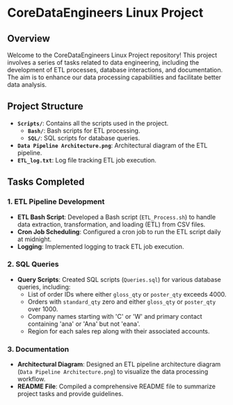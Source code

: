 # CoreDataEngineers Linux Project

## Overview

Welcome to the CoreDataEngineers Linux Project repository! This project involves a series of tasks related to data engineering, including the development of ETL processes, database interactions, and documentation. The aim is to enhance our data processing capabilities and facilitate better data analysis.

## Project Structure

- **`Scripts/`**: Contains all the scripts used in the project.
  - **`Bash/`**: Bash scripts for ETL processing.
  - **`SQL/`**: SQL scripts for database queries.
- **`Data Pipeline Architecture.png`**: Architectural diagram of the ETL pipeline.
- **`ETL_log.txt`**: Log file tracking ETL job execution.

## Tasks Completed

### 1. **ETL Pipeline Development**

- **ETL Bash Script**: Developed a Bash script (`ETL_Process.sh`) to handle data extraction, transformation, and loading (ETL) from CSV files.
- **Cron Job Scheduling**: Configured a cron job to run the ETL script daily at midnight.
- **Logging**: Implemented logging to track ETL job execution.

### 2. **SQL Queries**

- **Query Scripts**: Created SQL scripts (`Queries.sql`) for various database queries, including:
  - List of order IDs where either `gloss_qty` or `poster_qty` exceeds 4000.
  - Orders with `standard_qty` zero and either `gloss_qty` or `poster_qty` over 1000.
  - Company names starting with 'C' or 'W' and primary contact containing 'ana' or 'Ana' but not 'eana'.
  - Region for each sales rep along with their associated accounts.

### 3. **Documentation**

- **Architectural Diagram**: Designed an ETL pipeline architecture diagram (`Data Pipeline Architecture.png`) to visualize the data processing workflow.
- **README File**: Compiled a comprehensive README file to summarize project tasks and provide guidelines.


